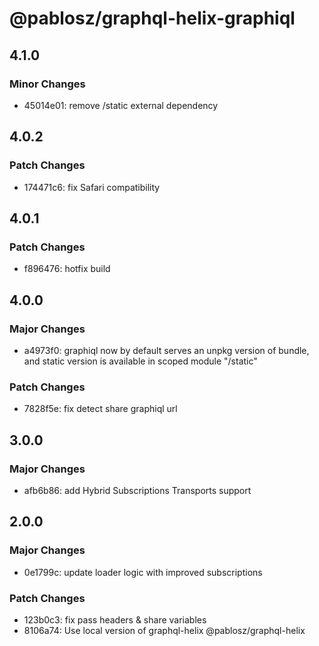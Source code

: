 # @pablosz/graphql-helix-graphiql

## 4.1.0

### Minor Changes

- 45014e01: remove /static external dependency

## 4.0.2

### Patch Changes

- 174471c6: fix Safari compatibility

## 4.0.1

### Patch Changes

- f896476: hotfix build

## 4.0.0

### Major Changes

- a4973f0: graphiql now by default serves an unpkg version of bundle, and static version is available in scoped module "/static"

### Patch Changes

- 7828f5e: fix detect share graphiql url

## 3.0.0

### Major Changes

- afb6b86: add Hybrid Subscriptions Transports support

## 2.0.0

### Major Changes

- 0e1799c: update loader logic with improved subscriptions

### Patch Changes

- 123b0c3: fix pass headers & share variables
- 8106a74: Use local version of graphql-helix @pablosz/graphql-helix
